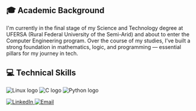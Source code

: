 
## 🎓 Academic Background

I'm currently in the final stage of my Science and Technology degree at UFERSA (Rural Federal University of the Semi-Arid) and about to enter the Computer Engineering program. Over the course of my studies, I’ve built a strong foundation in mathematics, logic, and programming — essential pillars for my journey in tech.

## 💻 Technical Skills
<p>
  <img src="https://img.shields.io/badge/Linux-FCC624?style=flat&logo=linux&logoColor=000" alt="Linux logo" />
  <img src="https://img.shields.io/badge/C-00599C?style=flat&logo=cpp&logoColor=white" alt="C logo" />
  <img src="https://img.shields.io/badge/Python-3776AB?style=flat&logo=python&logoColor=white" alt="Python logo" />
</p>


<p align="left">
  <a href="h[ttps://www.linkedin.com/in/seu-usuario](https://www.linkedin.com/in/enthonyaraujo/)" target="_blank">
    <img src="https://img.shields.io/badge/LinkedIn-0A66C2?style=for-the-badge&logo=linkedin&logoColor=white" alt="LinkedIn" />
  </a>
  <a href="mailto:enthonyaraujo01@gmail.com">
    <img src="https://img.shields.io/badge/Email-D14836?style=for-the-badge&logo=gmail&logoColor=white" alt="Email" />
  </a>
</p>
